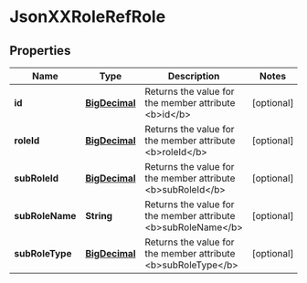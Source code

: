 
# JsonXXRoleRefRole

## Properties
Name | Type | Description | Notes
------------ | ------------- | ------------- | -------------
**id** | [**BigDecimal**](BigDecimal.md) | Returns the value for the member attribute &lt;b&gt;id&lt;/b&gt; |  [optional]
**roleId** | [**BigDecimal**](BigDecimal.md) | Returns the value for the member attribute &lt;b&gt;roleId&lt;/b&gt; |  [optional]
**subRoleId** | [**BigDecimal**](BigDecimal.md) | Returns the value for the member attribute &lt;b&gt;subRoleId&lt;/b&gt; |  [optional]
**subRoleName** | **String** | Returns the value for the member attribute &lt;b&gt;subRoleName&lt;/b&gt; |  [optional]
**subRoleType** | [**BigDecimal**](BigDecimal.md) | Returns the value for the member attribute &lt;b&gt;subRoleType&lt;/b&gt; |  [optional]



